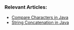 
### Relevant Articles:

- [Compare Characters in Java](https://www.baeldung.com/java-compare-characters)
- [String Concatenation in Java](https://www.baeldung.com/java-string-concatenation)
